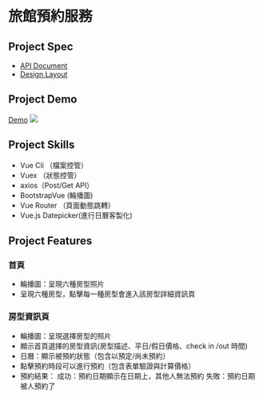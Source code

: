 # 旅館預約服務

## Project Spec
* [API Document](https://challenge.thef2e.com/news/17)
* [Design Layout](https://z7x2c0v0b8.github.io/the_f2e_2nd/hotel_reservation.html#artboard1)
## Project Demo
[Demo](https://xxxxtim.github.io/room-reserved/)
![](https://i.imgur.com/T1J7jmG.png)

## Project Skills
* Vue Cli （檔案控管）
* Vuex （狀態控管）
* axios（Post/Get API）
* BootstrapVue (輪播圖)
* Vue Router （頁面動態跳轉）
* Vue.js Datepicker(進行日曆客製化)

## Project Features
### 首頁
* 輪播圖：呈現六種房型照片
* 呈現六種房型，點擊每一種房型會進入該房型詳細資訊頁
### 房型資訊頁
* 輪播圖：呈現選擇房型的照片
* 顯示首頁選擇的房型資訊(房型描述、平日/假日價格、check in /out 時間)
* 日曆：顯示被預約狀態（包含以預定/尚未預約）
* 點擊預約時段可以進行預約（包含表單驗證與計算價格）
* 預約結果：
    成功：預約日期顯示在日期上，其他人無法預約
    失敗：預約日期被人預約了

